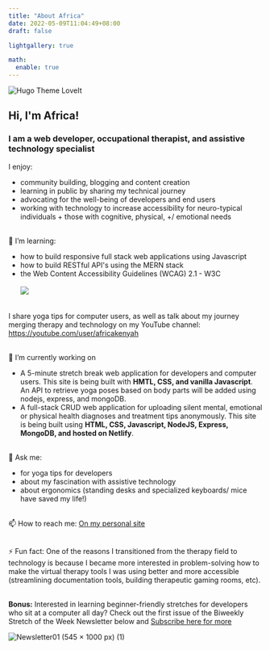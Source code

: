 ```yaml
---
title: "About Africa"
date: 2022-05-09T11:04:49+08:00
draft: false

lightgallery: true

math:
  enable: true
---
```


![Hugo Theme LoveIt](/images/headshot.jpg)


## Hi, I'm Africa!
 ### I am a web developer, occupational therapist, and assistive technology specialist
I enjoy:
* community building, blogging and content creation
* learning in public by sharing my technical journey
* advocating for the well-being of developers and end users
* working with technology to increase accessibility for neuro-typical individuals + those with cognitive, physical, +/ emotional needs <br><br>


🌱 I’m learning:
* how to build responsive full stack web applications using Javascript
* how to build RESTful API's using the MERN stack
* the Web Content Accessibility Guidelines (WCAG) 2.1 - W3C<br><br>
<img src="https://github-readme-stats.vercel.app/api/top-langs?username=codingtherapist&layout=compact"/><br><br>


I share yoga tips for computer users, as well as talk about my journey merging therapy and technology on my YouTube channel: https://youtube.com/user/africakenyah<br><br>

🔭 I’m currently working on <br>
  - A 5-minute stretch break web application for developers and computer users.   This site is being built with <b>HMTL, CSS, and vanilla Javascript</b>. An API to retrieve yoga poses based on body parts will be added using nodejs, express, and mongoDB.
  - A full-stack CRUD web application for uploading silent mental, emotional or physical health diagnoses and treatment tips anonymously. This site is being built using <b>HTML, CSS, Javascript, NodeJS, Express, MongoDB, and hosted on Netlify</b>.<br><br>

💬 Ask me:
* for yoga tips for developers
* about my fascination with assistive technology 
* about ergonomics (standing desks and specialized keyboards/ mice have saved my life!)<br><br>

📫 How to reach me: [On my personal site](https://africamincey.netlify.app/)<br><br>

⚡ Fun fact: One of the reasons I transitioned from the therapy field to technology is because I became more interested in problem-solving how to make the virtual therapy tools I was using better and more accessible (streamlining documentation tools, building therapeutic gaming rooms, etc).<br><br>

<b>Bonus:</b> Interested in learning beginner-friendly stretches for developers who sit at a computer all day? Check out the first issue of the Biweekly Stretch of the Week Newsletter below and [Subscribe here for more](https://www.getrevue.co/profile/Africakenyah?via=twitter-profile)




![Newsletter01 (545 × 1000 px) (1)](https://user-images.githubusercontent.com/96845068/180640332-4f27515b-8159-41a6-8dc1-7481ab92bb93.png)

